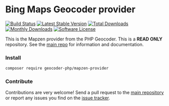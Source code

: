 # Bing Maps Geocoder provider
[![Build Status](https://travis-ci.org/geocoder-php/mapzen-provider.svg?branch=master)](http://travis-ci.org/geocoder-php/mapzen-provider)
[![Latest Stable Version](https://poser.pugx.org/geocoder-php/mapzen-provider/v/stable)](https://packagist.org/packages/geocoder-php/mapzen-provider)
[![Total Downloads](https://poser.pugx.org/geocoder-php/mapzen-provider/downloads)](https://packagist.org/packages/geocoder-php/mapzen-provider)
[![Monthly Downloads](https://poser.pugx.org/geocoder-php/mapzen-provider/d/monthly.png)](https://packagist.org/packages/geocoder-php/mapzen-provider)
[![Software License](https://img.shields.io/badge/license-MIT-brightgreen.svg?style=flat-square)](LICENSE)

This is the Mapzen provider from the PHP Geocoder. This is a **READ ONLY** repository. See the
[main repo](https://github.com/geocoder-php/Geocoder) for information and documentation. 

### Install

```bash
composer require geocoder-php/mapzen-provider
```

### Contribute

Contributions are very welcome! Send a pull request to the [main repository](https://github.com/geocoder-php/Geocoder) or 
report any issues you find on the [issue tracker](https://github.com/geocoder-php/Geocoder/issues).
